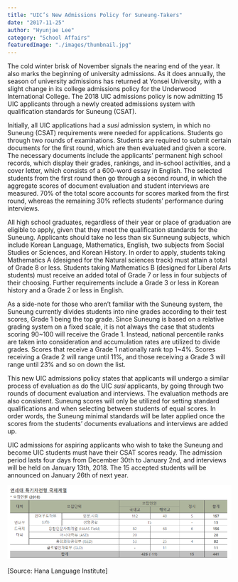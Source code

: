 ```yaml
---
title: "UIC’s New Admissions Policy for Suneung-Takers"
date: "2017-11-25"
author: "Hyunjae Lee"
category: "School Affairs"
featuredImage: "./images/thumbnail.jpg"
---
```


The cold winter brisk of November signals the nearing end of the year. It also marks the beginning of university admissions. As it does annually, the season of university admissions has returned at Yonsei University, with a slight change in its college admissions policy for the Underwood International College. The 2018 UIC admissions policy is now admitting 15 UIC applicants through a newly created admissions system with qualification standards for Suneung (CSAT).

Initially, all UIC applications had a _susi_ admission system, in which no Suneung (CSAT) requirements were needed for applications. Students go through two rounds of examinations. Students are required to submit certain documents for the first round, which are then evaluated and given a score. The necessary documents include the applicants’ permanent high school records, which display their grades, rankings, and in-school activities, and a cover letter, which consists of a 600-word essay in English. The selected students from the first round then go through a second round, in which the aggregate scores of document evaluation and student interviews are measured. 70% of the total score accounts for scores marked from the first round, whereas the remaining 30% reflects students’ performance during interviews.

All high school graduates, regardless of their year or place of graduation are eligible to apply, given that they meet the qualification standards for the Suneung. Applicants should take no less than six Sunneung subjects, which include Korean Language, Mathematics, English, two subjects from Social Studies or Sciences, and Korean History. In order to apply, students taking Mathematics A (designed for the Natural sciences track) must attain a total of Grade 8 or less. Students taking Mathematics B (designed for Liberal Arts students) must receive an added total of Grade 7 or less in four subjects of their choosing. Further requirements include a Grade 3 or less in Korean history and a Grade 2 or less in English.

As a side-note for those who aren’t familiar with the Suneung system, the Suneung currently divides students into nine grades according to their test scores, Grade 1 being the top grade. Since Suneung is based on a relative grading system on a fixed scale, it is not always the case that students scoring 90~100 will receive the Grade 1. Instead, national percentile ranks are taken into consideration and accumulation rates are utilized to divide grades. Scores that receive a Grade 1 nationally rank top 1~4%. Scores receiving a Grade 2 will range until 11%, and those receiving a Grade 3 will range until 23% and so on down the list.

This new UIC admissions policy states that applicants will undergo a similar process of evaluation as do the UIC _susi_ applicants, by going through two rounds of document evaluation and interviews. The evaluation methods are also consistent. Suneung scores will only be utilized for setting standard qualifications and when selecting between students of equal scores. In order words, the Suneung minimal standards will be later applied once the scores from the students’ documents evaluations and interviews are added up.

UIC admissions for aspiring applicants who wish to take the Suneung and become UIC students must have their CSAT scores ready. The admission period lasts four days from December 30th to January 2nd, and interviews will be held on January 13th, 2018. The 15 accepted students will be announced on January 26th of next year.

![image1](./images/image1.png)

\[Source: Hana Language Institute\]
